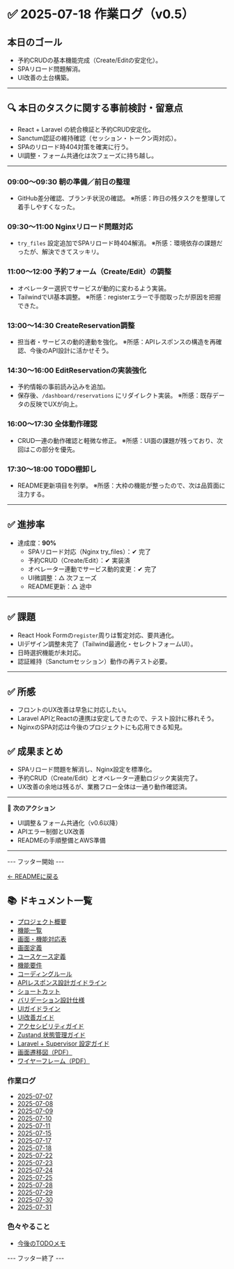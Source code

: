 # ✅ 2025-07-18 作業ログ（v0.5）

## 本日のゴール
- 予約CRUDの基本機能完成（Create/Editの安定化）。
- SPAリロード問題解消。
- UI改善の土台構築。

---

## 🔍 本日のタスクに関する事前検討・留意点
- React + Laravel の統合検証と予約CRUD安定化。
- Sanctum認証の維持確認（セッション・トークン両対応）。
- SPAのリロード時404対策を確実に行う。
- UI調整・フォーム共通化は次フェーズに持ち越し。

---

### 09:00〜09:30 朝の準備／前日の整理
- GitHub差分確認、ブランチ状況の確認。
※所感：昨日の残タスクを整理して着手しやすくなった。

### 09:30〜11:00 Nginxリロード問題対応
- `try_files` 設定追加でSPAリロード時404解消。
※所感：環境依存の課題だったが、解決できてスッキリ。

### 11:00〜12:00 予約フォーム（Create/Edit）の調整
- オペレーター選択でサービスが動的に変わるよう実装。
- TailwindでUI基本調整。
※所感：registerエラーで手間取ったが原因を把握できた。

### 13:00〜14:30 CreateReservation調整
- 担当者・サービスの動的連動を強化。
※所感：APIレスポンスの構造を再確認、今後のAPI設計に活かせそう。

### 14:30〜16:00 EditReservationの実装強化
- 予約情報の事前読み込みを追加。
- 保存後、`/dashboard/reservations` にリダイレクト実装。
※所感：既存データの反映でUXが向上。

### 16:00〜17:30 全体動作確認
- CRUD一連の動作確認と軽微な修正。
※所感：UI面の課題が残っており、次回はこの部分を優先。

### 17:30〜18:00 TODO棚卸し
- README更新項目を列挙。
※所感：大枠の機能が整ったので、次は品質面に注力する。

---

## ✅ 進捗率
- 達成度：**90%**
    - SPAリロード対応（Nginx try_files）：✔ 完了
    - 予約CRUD（Create/Edit）：✔ 実装済
    - オペレーター連動でサービス動的変更：✔ 完了
    - UI微調整：△ 次フェーズ
    - README更新：△ 途中

---

## ✅ 課題
- React Hook Formの`register`周りは暫定対応、要共通化。
- UIデザイン調整未完了（Tailwind最適化・セレクトフォームUI）。
- 日時選択機能が未対応。
- 認証維持（Sanctumセッション）動作の再テスト必要。

---

## ✅ 所感
- フロントのUX改善は早急に対応したい。
- Laravel APIとReactの連携は安定してきたので、テスト設計に移れそう。
- NginxのSPA対応は今後のプロジェクトにも応用できる知見。

## ✅ 成果まとめ
- SPAリロード問題を解消し、Nginx設定を標準化。
- 予約CRUD（Create/Edit）とオペレーター連動ロジック実装完了。
- UX改善の余地は残るが、業務フロー全体は一通り動作確認済。

---

📌 **次のアクション**  
- UI調整＆フォーム共通化（v0.6以降）  
- APIエラー制御とUX改善  
- READMEの手順整備とAWS準備  

---

--- フッター開始 ---

[← READMEに戻る](../../README.md)

## 📚 ドキュメント一覧

- [プロジェクト概要](../project-overview.md)
- [機能一覧](../features.md)
- [画面・機能対応表](../function_screen_map.md)
- [画面定義](../screens.md)
- [ユースケース定義](../usecase_reserve.md)
- [機能要件](../functional_requirements.md)
- [コーディングルール](../coding-rules.md)
- [APIレスポンス設計ガイドライン](../api_response.md)
- [ショートカット](../shortcuts.md)
- [バリデーション設計仕様](../validation_spec.md)
- [UIガイドライン](../ui_guideline.md)
- [UI改善ガイド](../ui_improvement_guide.md)
- [アクセシビリティガイド](../accessibility_guide.md) 
- [Zustand 状態管理ガイド](../zustand_guide.md)
- [Laravel + Supervisor 設定ガイド](../supervisor.md)
- [画面遷移図（PDF）](../画面遷移図.pdf)
- [ワイヤーフレーム（PDF）](../ワイヤーフレーム.pdf)

### 作業ログ
- [2025-07-07](../logs/2025-07-07.md)
- [2025-07-08](../logs/2025-07-08.md)
- [2025-07-09](../logs/2025-07-09.md)
- [2025-07-10](../logs/2025-07-10.md)
- [2025-07-11](../logs/2025-07-11.md)
- [2025-07-15](../logs/2025-07-15.md)
- [2025-07-17](../logs/2025-07-17.md)
- [2025-07-18](../logs/2025-07-18.md)
- [2025-07-22](../logs/2025-07-22.md)
- [2025-07-23](../logs/2025-07-23.md)
- [2025-07-24](../logs/2025-07-24.md)
- [2025-07-25](../logs/2025-07-25.md)
- [2025-07-28](../logs/2025-07-28.md)
- [2025-07-29](../logs/2025-07-29.md)
- [2025-07-30](../logs/2025-07-30.md)
- [2025-07-31](../logs/2025-07-31.md)

### 色々やること
- [今後のTODOメモ](../todo.md)

--- フッター終了 ---
